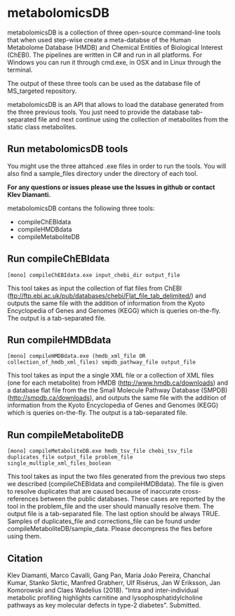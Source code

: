 # metabolomicsDB
metabolomicsDB is a collection of three open-source command-line tools that when used step-wise create a meta-databse of the Human Metabolome Database (HMDB) and Chemical Entities of Biological Interest (ChEBI). The pipelines are written in C# and run in all platforms. For Windows you can run it through cmd.exe, in OSX and in Linux through the terminal.

The output of these three tools can be used as the database file of MS_targeted repository.

metabolomicsDB is an API that allows to load the database generated from the three previous tools. You just need to provide the database tab-separated file and next continue using the collection of metabolites from the static class metabolites.

## Run metabolomicsDB tools
You might use the three attahced .exe files in order to run the tools.
You will also find a sample_files directory under the directory of each tool.

**For any questions or issues please use the Issues in github or contact Klev Diamanti.**

metabolomicsDB contans the following three tools:
- compileChEBIdata
- compileHMDBdata
- compileMetaboliteDB

## Run compileChEBIdata
```
[mono] compileChEBIdata.exe input_chebi_dir output_file
```
This tool takes as input the collection of flat files from ChEBI (ftp://ftp.ebi.ac.uk/pub/databases/chebi/Flat_file_tab_delimited/) and outputs the same file with the addition of information from the Kyoto Encyclopedia of Genes and Genomes (KEGG) which is queries on-the-fly. The output is a tab-separated file.

## Run compileHMDBdata
```
[mono] compileHMDBdata.exe (hmdb_xml_file OR collection_of_hmdb_xml_files) smpdb_pathway_file output_file
```
This tool takes as input the a single XML file or a collection of XML files (one for each metabolite) from HMDB (http://www.hmdb.ca/downloads) and a database flat file from the the Small Molecule Pathway Database (SMPDB) (http://smpdb.ca/downloads), and outputs the same file with the addition of information from the Kyoto Encyclopedia of Genes and Genomes (KEGG) which is queries on-the-fly. The output is a tab-separated file.

## Run compileMetaboliteDB
```
[mono] compileMetaboliteDB.exe hmdb_tsv_file chebi_tsv_file duplicates_file output_file problem_file single_multiple_xml_files_boolean
```
This tool takes as input the two files generated from the previous two steps we described (compileChEBIdata and compileHMDBdata). The file is given to resolve duplicates that are caused because of inaccurate cross-references between the public databases. These cases are reported by the tool in the problem_file and the user should manually resolve them. The output file is a tab-separated file. The last option should be always TRUE.
Samples of duplicates_file and corrections_file can be found under compileMetaboliteDB/sample_data. Please decompress the fles before using them.

## Citation
Klev Diamanti, Marco Cavalli, Gang Pan, Maria João Pereira, Chanchal Kumar, Stanko Skrtic, Manfred Grabherr, Ulf Risérus, Jan W Eriksson, Jan Komorowski and Claes Wadelius (2018). "Intra and inter-individual metabolic profiling highlights carnitine and lysophosphatidylcholine pathways as key molecular defects in type-2 diabetes". Submitted.
